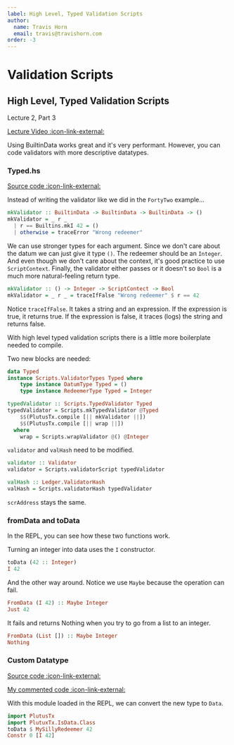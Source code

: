 ```yaml
---
label: High Level, Typed Validation Scripts
author:
  name: Travis Horn
  email: travis@travishorn.com
order: -3
---
```


# Validation Scripts

## High Level, Typed Validation Scripts

Lecture 2, Part 3

[Lecture Video
:icon-link-external:](https://www.youtube.com/watch?v=HoB_PqeZPNc&list=PLNEK_Ejlx3x0mhPmOjPSHZPtTFpfJo3Nd&index=3)

Using BuiltinData works great and it's very performant. However, you can code
validators with more descriptive datatypes.

### Typed.hs

[Source code
:icon-link-external:](https://github.com/input-output-hk/plutus-pioneer-program/blob/0f24e987e79a369b3d34f62d6e0cbc1b527082fb/code/week02/src/Week02/Typed.hs)

Instead of writing the validator like we did in the `FortyTwo` example...

```haskell
mkValidator :: BuiltinData -> BuiltinData -> BuiltinData -> ()
mkValidator = _ r _
  | r == Builtins.mkI 42 = ()
  | otherwise = traceError "Wrong redeemer"
```

We can use stronger types for each argument. Since we don't care about the datum
we can just give it type `()`. The redeemer should be an `Integer`. And even
though we don't care about the context, it's good practice to use
`ScriptContext`. Finally, the validator either passes or it doesn't so `Bool` is
a much more natural-feeling return type.

```haskell
mkValidator :: () -> Integer -> ScriptContect -> Bool
mkValidator = _ r _ = traceIfFalse "Wrong redeemer" $ r == 42
```

Notice `traceIfFalse`. It takes a string and an expression. If the expression is
true, it returns true. If the expression is false, it traces (logs) the string
and returns false.

With high level typed validation scripts there is a little more boilerplate
needed to compile.

Two new blocks are needed:

```haskell
data Typed
instance Scripts.ValidatorTypes Typed where
    type instance DatumType Typed = ()
    type instance RedeemerType Typed = Integer

typedValidator :: Scripts.TypedValidator Typed
typedValidator = Scripts.mkTypedValidator @Typed
    $$(PlutusTx.compile [|| mkValidator ||])
    $$(PlutusTx.compile [|| wrap ||])
  where
    wrap = Scripts.wrapValidator @() @Integer
```

`validator` and `valHash` need to be modified.

```haskell
validator :: Validator
validator = Scripts.validatorScript typedValidator

valHash :: Ledger.ValidatorHash
valHash = Scripts.validatorHash typedValidator
```

`scrAddress` stays the same.

### fromData and toData

In the REPL, you can see how these two functions work.

Turning an integer into data uses the `I` constructor.

```haskell
toData (42 :: Integer)
I 42
```

And the other way around. Notice we use `Maybe` because the operation can fail.

```haskell
FromData (I 42) :: Maybe Integer
Just 42
```

It fails and returns Nothing when you try to go from a list to an integer.

```haskell
FromData (List []) :: Maybe Integer
Nothing
```

### Custom Datatype

[Source code
:icon-link-external:](https://github.com/input-output-hk/plutus-pioneer-program/blob/0f24e987e79a369b3d34f62d6e0cbc1b527082fb/code/week02/src/Week02/IsData.hs)

[My commented code
:icon-link-external:](https://github.com/travishorn/plutus-pioneer-program/blob/main/code/week02/src/Week02/IsData.hs)

With this module loaded in the REPL, we can convert the new type to `Data`.

```haskell
import PlutusTx
import PlutuxTx.IsData.Class
toData $ MySillyRedeemer 42
Constr 0 [I 42]
```
